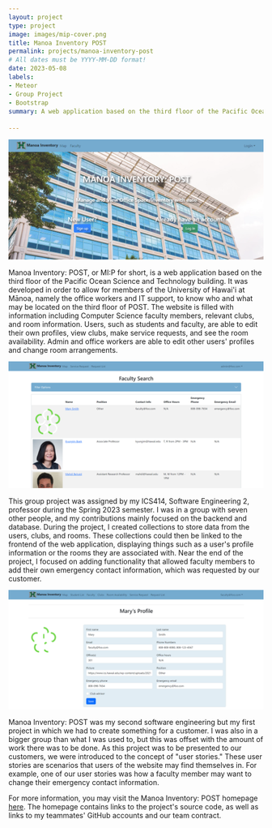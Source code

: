 ```yaml
---
layout: project
type: project
image: images/mip-cover.png
title: Manoa Inventory POST
permalink: projects/manoa-inventory-post
# All dates must be YYYY-MM-DD format!
date: 2023-05-08
labels:
- Meteor
- Group Project
- Bootstrap
summary: A web application based on the third floor of the Pacific Ocean Science and Technology at University of Hawai'i at Mānoa.

---
```


<img class="ui image" src="../images/mip-landing-page.png">

Manoa Inventory: POST, or MI:P for short, is a web application based on the third floor of the Pacific Ocean Science and Technology building. It was developed in order to allow for members of the University of Hawai'i at Mānoa, namely the office workers and IT support, to know who and what may be located on the third floor of POST. The website is filled with information including Computer Science faculty members, relevant clubs, and room information. Users, such as students and faculty, are able to edit their own profiles, view clubs, make service requests, and see the room availability. Admin and office workers are able to edit other users' profiles and change room arrangements.

<img class="ui image" src="../images/mip-faculty-search.png">

This group project was assigned by my ICS414, Software Engineering 2, professor during the Spring 2023 semester. I was in a group with seven other people, and my contributions mainly focused on the backend and database. During the project, I created collections to store data from the users, clubs, and rooms. These collections could then be linked to the frontend of the web application, displaying things such as a user's profile information or the rooms they are associated with. Near the end of the project, I focused on adding functionality that allowed faculty members to add their own emergency contact information, which was requested by our customer.

<img class="ui image" src="../images/mip-faculty-profile.png">

Manoa Inventory: POST was my second software engineering but my first project in which we had to create something for a customer. I was also in a bigger group than what I was used to, but this was offset with the amount of work there was to be done. As this project was to be presented to our customers, we were introduced to the concept of "user stories." These user stories are scenarios that users of the website may find themselves in. For example, one of our user stories was how a faculty member may want to change their emergency contact information.

For more information, you may visit the Manoa Inventory: POST homepage [here](https://manoa-inventory-post.github.io/). The homepage contains links to the project's source code, as well as links to my teammates' GitHub accounts and our team contract.